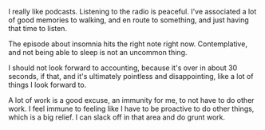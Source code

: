 I really like podcasts. Listening to the radio is peaceful. I've associated a lot of good memories to walking, and en route to something, and just having that time to listen.

The episode about insomnia hits the right note right now. Contemplative, and not being able to sleep is not an uncommon thing.

I should not look forward to accounting, because it's over in about 30 seconds, if that, and it's ultimately pointless and disappointing, like a lot of things I look forward to.

A lot of work is a good excuse, an immunity for me, to not have to do other work. I feel immune to feeling like I have to be proactive to do other things, which is a big relief. I can slack off in that area and do grunt work.
